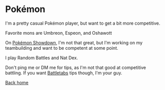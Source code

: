 # Pokémon

I'm a pretty casual Pokémon player, but want to get a bit more competitive. 

Favorite mons are Umbreon, Espeon, and Oshawott

On [Pokémon Showdown](https://play.pokemonshowdown.com), I'm not that great, but I'm working on my teambuilding and want to be competent at some point.

I play Random Battles and Nat Dex.

Don't ping me or DM me for tips, as I'm not that good at competitive battling. If you want [Battletabs](https://bpf99.github.io/Battletabs) tips though, I'm your guy.

[Back home](https://bpf99.github.io/About-Me)
